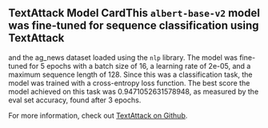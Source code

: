 ## TextAttack Model CardThis `albert-base-v2` model was fine-tuned for sequence classification using TextAttack 
and the ag_news dataset loaded using the `nlp` library. The model was fine-tuned 
for 5 epochs with a batch size of 16, a learning 
rate of 2e-05, and a maximum sequence length of 128. 
Since this was a classification task, the model was trained with a cross-entropy loss function. 
The best score the model achieved on this task was 0.9471052631578948, as measured by the 
eval set accuracy, found after 3 epochs.

For more information, check out [TextAttack on Github](https://github.com/QData/TextAttack).
